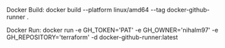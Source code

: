 Docker Build:
docker build --platform linux/amd64 --tag docker-github-runner .

Docker Run:
docker run -e GH_TOKEN='PAT' -e GH_OWNER='nihalm97' -e GH_REPOSITORY='terraform' -d docker-github-runner:latest
